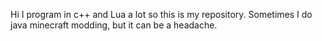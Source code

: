 Hi I program in c++ and Lua a lot so this is my repository. Sometimes I do java minecraft modding, but it can be a headache.

<!---
MeamzForBeanz/MeamzForBeanz is a ✨ special ✨ repository because its `README.md` (this file) appears on your GitHub profile.
You can click the Preview link to take a look at your changes.
--->
